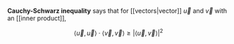 **Cauchy-Schwarz inequality** says that for [[vectors|vector]] $\vec{u}$ and $\vec{v}$ with an [[inner product]],

$$
\langle \vec{u}, \vec{u} \rangle \cdot \langle \vec{v}, \vec{v} \rangle \geqslant | \langle \vec{u}, \vec{v} \rangle |^2
$$
